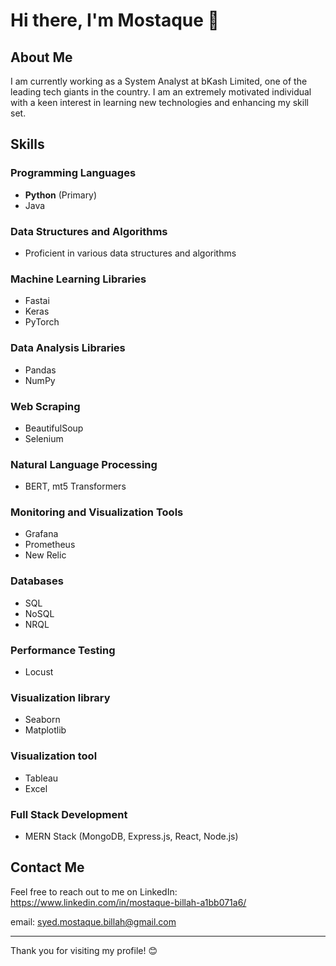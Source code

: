 # Hi there, I'm Mostaque 👋

## About Me
I am currently working as a System Analyst at bKash Limited, one of the leading tech giants in the country. I am an extremely motivated individual with a keen interest in learning new technologies and enhancing my skill set.

## Skills

### Programming Languages
- **Python** (Primary)
- Java

### Data Structures and Algorithms
- Proficient in various data structures and algorithms

### Machine Learning Libraries
- Fastai
- Keras
- PyTorch

### Data Analysis Libraries
- Pandas
- NumPy

### Web Scraping
- BeautifulSoup
- Selenium

### Natural Language Processing
- BERT, mt5 Transformers

### Monitoring and Visualization Tools
- Grafana
- Prometheus
- New Relic

### Databases
- SQL
- NoSQL
- NRQL

### Performance Testing
- Locust

### Visualization library
- Seaborn
- Matplotlib

### Visualization tool
- Tableau
- Excel

### Full Stack Development
- MERN Stack (MongoDB, Express.js, React, Node.js)

## Contact Me
Feel free to reach out to me on 
LinkedIn: https://www.linkedin.com/in/mostaque-billah-a1bb071a6/

email: syed.mostaque.billah@gmail.com


---

Thank you for visiting my profile! 😊

